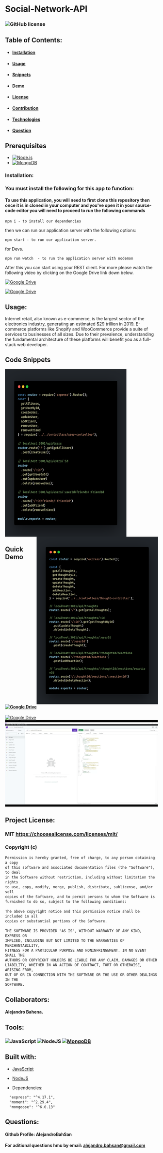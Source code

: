# Social-Network-API
 ### ![GitHub license](https://img.shields.io/github/license/Naereen/StrapDown.js.svg)
  ## Table of Contents:
  - #### [Installation](#prerequisites)
  - #### [Usage](#usage)
  - #### [Snippets](#code-snippets)
  - #### [Demo](#quick-demo)
  - #### [License](#project-license)
  - #### [Contribution](#collaborators)
  - #### [Technologies](#tools)
  - #### [Question](#questions)

 ## Prerequisites
 * [![Node.js](https://img.shields.io/static/v1?style=for-the-badge&message=Node.js&color=339933&logo=Node.js&logoColor=FFFFFF&label=)](https://nodejs.org/)
 * [![MongoDB](https://img.shields.io/static/v1?style=for-the-badge&message=MongoDB&color=47A248&logo=MongoDB&logoColor=FFFFFF&label=)](https://www.mongodb.com/)
  
  ### Installation:
  ### You must install the following for this app to function:
  #### To use this application, you will need to first clone this repository then once it is in cloned in your computer and you've open it in your source-code editor you will need to proceed to run the following commands
```
npm i - to install our dependencies
```
then we can run our application server with the following options:
```
npm start - to run our application server.
```
for Devs.
```
npm run watch  - to run the application server with nodemon
```
  
After this you can start using your REST client. For more please watch the following video by clicking on the Google Drive link down below.

[![Google Drive](https://img.shields.io/static/v1?style=for-the-badge&message=Google+Drive&color=4285F4&logo=Google+Drive&logoColor=FFFFFF&label=Walkthrough.Start.Server)](https://drive.google.com/file/d/12g9Fup1IpzmT9GIPLJFqYJ3H-hToUq7m/view?usp=sharing)

[![Google Drive](https://img.shields.io/static/v1?style=for-the-badge&message=Google+Drive&color=4285F4&logo=Google+Drive&logoColor=FFFFFF&label=Walkthrough.Routes)](https://drive.google.com/file/d/1j07RFrzJ6aphkmA7fG4FrOCo3yu9cW7f/view?usp=sharing)

  
## Usage:
Internet retail, also known as e-commerce, is the largest sector of the electronics industry, generating an estimated $29 trillion in 2019. E-commerce platforms like Shopify and WooCommerce provide a suite of services to businesses of all sizes. Due to their prevalence, understanding the fundamental architecture of these platforms will benefit you as a full-stack web developer.


## Code Snippets

 <p float="center">
  <img align="center" src="https://github.com/AlejandroBahSan/Social-Network-API/blob/master/Assets/userRoutes.png" width="400" height="550" />
  <img align="right"  src="https://github.com/AlejandroBahSan/Social-Network-API/blob/master/Assets/thoughtsRoutes.png" width="400" height="550" />
 </p>

<p>
 
## Quick Demo
 #### [![Google Drive](https://img.shields.io/static/v1?style=for-the-badge&message=Google+Drive&color=4285F4&logo=Google+Drive&logoColor=FFFFFF&label=Walkthrough.Start.Server)](https://drive.google.com/file/d/12g9Fup1IpzmT9GIPLJFqYJ3H-hToUq7m/view?usp=sharing)

[![Google Drive](https://img.shields.io/static/v1?style=for-the-badge&message=Google+Drive&color=4285F4&logo=Google+Drive&logoColor=FFFFFF&label=Walkthrough.Routes)](https://drive.google.com/file/d/1j07RFrzJ6aphkmA7fG4FrOCo3yu9cW7f/view?usp=sharing) 
 ![Demo](https://github.com/AlejandroBahSan/Social-Network-API/blob/master/Assets/SocialNetworkAPI-Demo.gif)
</p>
 
 
  ## Project License:
  ### MIT https://choosealicense.com/licenses/mit/
  ### Copyright (c) <year> <copyright holders>

    Permission is hereby granted, free of charge, to any person obtaining a copy
    of this software and associated documentation files (the "Software"), to deal
    in the Software without restriction, including without limitation the rights
    to use, copy, modify, merge, publish, distribute, sublicense, and/or sell
    copies of the Software, and to permit persons to whom the Software is
    furnished to do so, subject to the following conditions:
    
    The above copyright notice and this permission notice shall be included in all
    copies or substantial portions of the Software.
    
    THE SOFTWARE IS PROVIDED "AS IS", WITHOUT WARRANTY OF ANY KIND, EXPRESS OR
    IMPLIED, INCLUDING BUT NOT LIMITED TO THE WARRANTIES OF MERCHANTABILITY,
    FITNESS FOR A PARTICULAR PURPOSE AND NONINFRINGEMENT. IN NO EVENT SHALL THE
    AUTHORS OR COPYRIGHT HOLDERS BE LIABLE FOR ANY CLAIM, DAMAGES OR OTHER
    LIABILITY, WHETHER IN AN ACTION OF CONTRACT, TORT OR OTHERWISE, ARISING FROM,
    OUT OF OR IN CONNECTION WITH THE SOFTWARE OR THE USE OR OTHER DEALINGS IN THE
    SOFTWARE.
    
  ## Collaborators:
  #### Alejandro Bahena.
  ## Tools:
  ### ![JavaScript](https://img.shields.io/badge/javascript-%23323330.svg?style=for-the-badge&logo=javascript&logoColor=%23F7DF1E) ![NodeJS](https://img.shields.io/badge/node.js-6DA55F?style=for-the-badge&logo=node.js&logoColor=white) [![MongoDB](https://img.shields.io/static/v1?style=for-the-badge&message=MongoDB&color=47A248&logo=MongoDB&logoColor=FFFFFF&label=)](https://www.mongodb.com/)
 ## Built with:
* [JavaScript](https://developer.mozilla.org/en-US/docs/Web/JavaScript)
* [NodeJS](https://nodejs.org/)
 
 * Dependencies:
  ```
    "express": "^4.17.1",
    "moment": "^2.29.4",
    "mongoose": "^6.0.13"
  ```
 
  ## Questions:
  #### Github Profile: AlejandroBahSan
  #### For aditional questions hmu by email: alejandro.bahsan@gmail.com
